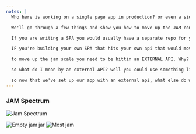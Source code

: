 ```yaml
---
notes: |
  Who here is working on a single page app in production? or even a side project? The reason I'm asking about SPA is because if you have ever written one then you're already using JAM principles. This doesn't mean that every SPA is 100% JAM filled, but there are some things that you can do to your SPA to make it more Jammie.

  We'll go through a few things and show you how to move up the JAM continuoum.

  If you are writing a SPA you would usually have a separate repo for your frontend app. I know monorepos are all the rage right now but for simplicity i'll talk about it as a single repo!

  IF you're building your own SPA that hits your own api that would move you towards the less jammie side of this spectrum. not a completely empty jar but maybe one that used to have JAM in it and is a bit sticky still.

  to move up the jam scale you need to be hittin an EXTERNAL API. Why? well remember back to who invented the JamStack, Netlify doesn't support server hosting. Technically it has serverless functions but they in themselves are more of a mid-jam technology

  so what do I mean by an external API? well you could use something like the Github api directly or you could use something like contentful to be able to create something custom. If you wanted to build a JAM site that allowed you to buy things you could use something like Moltin. These are starting to put you into the serious Jam category.

  so now that we've set up our app with an external api, what else do we need to do to move our SPA closer to the JAM stack?
---
```


### JAM Spectrum

![Jam Spectrum](/images/jam-spectrum.jpg)



![Empty jam jar](/images/empty-jam.png) <!-- .element class="fragment" style="position: absolute; top: 200px; left: 0px" -->
![Most jam](/images/most-jam.png) <!-- .element class="fragment" style="position: absolute; top: 300px; right: 0px" -->
